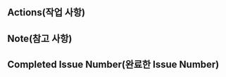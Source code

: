 ## Actions(작업 사항)

<!---- 개발 및 수정 등 해당 이슈에서 작업한 내용 -->
<!---- Contents of work on the issue, including development and modifications -->

## Note(참고 사항)

<!---- 미리 알려두면 좋은 사항들 -->
<!---- Things that are good to know in advance -->

## Completed Issue Number(완료한 Issue Number)

<!---- 완료한 이슈 번호는 다음과 같이 기록. close #IssueNumber -->
<!---- The completed issue number is recorded as follows. close #IssueNumber -->